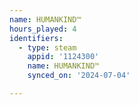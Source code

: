 ```yaml
---
name: HUMANKIND™
hours_played: 4
identifiers:
  - type: steam
    appid: '1124300'
    name: HUMANKIND™
    synced_on: '2024-07-04'

---
```

